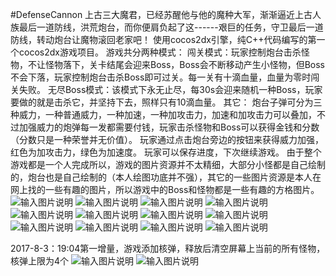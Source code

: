 #DefenseCannon
上古三大魔君，已经苏醒他与他的魔种大军，渐渐逼近上古人族最后一道防线，洪荒炮台，而你便肩负起了这------艰巨的任务，守卫最后一道防线，转动炮台让魔物滚回老家吧！
使用cocos2dx引擎，纯C++代码编写的第一个cocos2dx游戏项目。
游戏共分两种模式：
闯关模式：玩家控制炮台击杀怪物，不让怪物落下，关卡结尾会迎来Boss，Boss会不断移动产生小怪物，但Boss不会下落，玩家控制炮台击杀Boss即可过关。每一关有十滴血量，血量为零时闯关失败。
无尽Boss模式：该模式下永无止尽，每30s会迎来随机一种Boss，玩家要做的就是击杀它，并坚持下去，照样只有10滴血量。
其它：
炮台子弹可分为三种威力，一种普通威力，一种加速，一种加攻击力，加速和加攻击力可以叠加，不过加强威力的炮弹每一发都需要付钱，玩家击杀怪物和Boss可以获得金钱和分数（分数只是一种荣誉并无价值）。
玩家通过点击炮台旁边的按钮来获得威力加强，红色为加攻击力，绿色为加速度。
玩家可以保存进度，下次继续游戏。
由于整个游戏都是一个人完成所以，游戏的图片资源并不太精细，大部分小怪都是自己绘制的，炮台也是自己绘制的（本人绘图功底并不强），其它的一些图片资源是本人在网上找的一些有趣的图片，所以游戏中的Boss和怪物都是一些有趣的方格图片。
![输入图片说明](https://git.oschina.net/uploads/images/2017/0802/213452_6a93687f_1296205.jpeg "1.JPG")
![输入图片说明](https://git.oschina.net/uploads/images/2017/0802/213517_f902c45a_1296205.jpeg "2.JPG")
![输入图片说明](https://git.oschina.net/uploads/images/2017/0802/213525_3c44697c_1296205.jpeg "3.JPG")
![输入图片说明](https://git.oschina.net/uploads/images/2017/0802/213538_f5bedb64_1296205.jpeg "4.JPG")
![输入图片说明](https://git.oschina.net/uploads/images/2017/0802/213546_81134aed_1296205.jpeg "5.JPG")
![输入图片说明](https://git.oschina.net/uploads/images/2017/0802/213554_5d836a87_1296205.jpeg "6.JPG")
![输入图片说明](https://git.oschina.net/uploads/images/2017/0802/213601_482caa12_1296205.jpeg "7.JPG")
![输入图片说明](https://git.oschina.net/uploads/images/2017/0802/213611_a97c25e2_1296205.jpeg "8.JPG")
![输入图片说明](https://git.oschina.net/uploads/images/2017/0802/213618_381fea04_1296205.jpeg "9.JPG")
![输入图片说明](https://git.oschina.net/uploads/images/2017/0802/213626_8b3e8847_1296205.jpeg "10.JPG")
![输入图片说明](https://git.oschina.net/uploads/images/2017/0802/213633_3011bce9_1296205.jpeg "11.JPG")
![输入图片说明](https://git.oschina.net/uploads/images/2017/0802/213642_c57f3da9_1296205.jpeg "12.JPG")

2017-8-3：19:04第一增量，游戏添加核弹，释放后清空屏幕上当前的所有怪物，核弹上限为4个
![输入图片说明](https://git.oschina.net/uploads/images/2017/0803/190440_14c4ff70_1296205.jpeg "13.JPG")
![输入图片说明](https://git.oschina.net/uploads/images/2017/0803/190455_063cadbd_1296205.jpeg "14.JPG")
